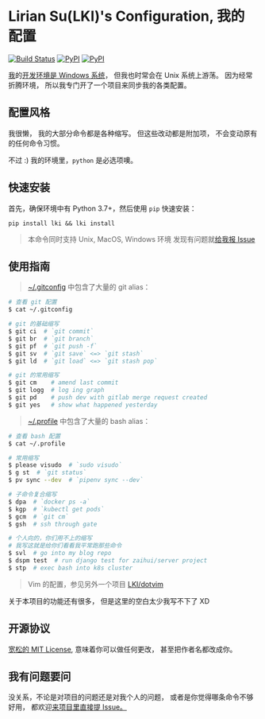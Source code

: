 # Lirian Su(LKI)'s Configuration, 我的配置

[![Build Status][badge-build]][github] [![PyPI][badge-pypi]][pypi] [![PyPI][badge-version]][pypi]

[我][me]的[开发环境是 Windows 系统][win-env]，
但我也时常会在 Unix 系统上游荡。
因为经常折腾环境，
所以我专门开了一个项目来同步我的各类配置。


## 配置风格

我很懒，
我的大部分命令都是各种缩写。
但这些改动都是附加项，
不会变动原有的任何命令习惯。

不过 :)
我的环境里，`python` 是必选项噢。


## 快速安装

首先，确保环境中有 Python 3.7+，然后使用 `pip` 快速安装：

```
pip install lki && lki install
```

> 本命令同时支持 Unix, MacOS, Windows 环境
> 发现有问题就[给我报 Issue][issue]


## 使用指南

> [~/.gitconfig](/.gitconfig) 中包含了大量的 git alias：

``` bash
# 查看 git 配置
$ cat ~/.gitconfig

# git 的基础缩写
$ git ci  # `git commit`
$ git br  # `git branch`
$ git pf  # `git push -f`
$ git sv  # `git save` <=> `git stash`
$ git ld  # `git load` <=> `git stash pop`

# git 的常用缩写
$ git cm    # amend last commit
$ git logg  # log ing graph
$ git pd    # push dev with gitlab merge request created
$ git yes   # show what happened yesterday
```

> [~/.profile](/.profile) 中包含了大量的 bash alias：
``` bash
# 查看 bash 配置
$ cat ~/.profile

# 常用缩写
$ please visudo  # `sudo visudo`
$ g st  # `git status`
$ pv sync --dev  # `pipenv sync --dev`

# 子命令复合缩写
$ dpa  # `docker ps -a`
$ kgp  # `kubectl get pods`
$ gcm  # `git cm`
$ gsh  # ssh through gate

# 个人向的，你们用不上的缩写
# 我写这就是给你们看看我平常跑那些命令
$ svl  # go into my blog repo
$ dspm test  # run django test for zaihui/server project
$ stp  # exec bash into k8s cluster
```

> Vim 的配置，参见另外一个项目 [LKI/dotvim][dotvim]

关于本项目的功能还有很多，
但是这里的空白太少我写不下了 XD


## 开源协议

[宽松的 MIT License][license],
意味着你可以做任何更改，
甚至把作者名都改成你。


## 我有问题要问

没关系，不论是对项目的问题还是对我个人的问题，
或者是你觉得哪条命令不够好用，
都欢迎[来项目里直接提 Issue。][issue]


[badge-build]: https://github.com/LKI/LKI/workflows/Build/badge.svg
[badge-pypi]: https://img.shields.io/pypi/v/lki.svg
[badge-version]: https://img.shields.io/pypi/pyversions/LKI.svg
[dotvim]: https://github.com/LKI/dotvim
[github]: https://github.com/LKI/LKI
[issue]: https://github.com/LKI/LKI/issues/new
[license]: https://github.com/LKI/LKI/blob/master/LICENSE
[me]: https://www.liriansu.com/about
[pypi]: https://pypi.python.org/pypi/lki
[win-env]: https://www.liriansu.com/windows-dev-env
